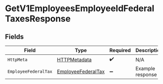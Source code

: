 # GetV1EmployeesEmployeeIdFederalTaxesResponse


## Fields

| Field                                                               | Type                                                                | Required                                                            | Description                                                         |
| ------------------------------------------------------------------- | ------------------------------------------------------------------- | ------------------------------------------------------------------- | ------------------------------------------------------------------- |
| `HttpMeta`                                                          | [HTTPMetadata](../../Models/Components/HTTPMetadata.md)             | :heavy_check_mark:                                                  | N/A                                                                 |
| `EmployeeFederalTax`                                                | [EmployeeFederalTax](../../Models/Components/EmployeeFederalTax.md) | :heavy_minus_sign:                                                  | Example response                                                    |